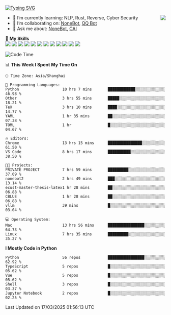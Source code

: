 [![Typing SVG](https://readme-typing-svg.herokuapp.com?size=25&duration=2500&color=8C43EA&vCenter=true&width=200&height=40&lines=Hi+there+%F0%9F%91%8B%F0%9F%8F%BB;I'm+yanyongyu)](https://git.io/typing-svg)

<a href="#">
  <img align="right" src="https://github-readme-stats.vercel.app/api?username=yanyongyu&count_private=true&show_icons=true&bg_color=15,f2f7fd,E0EAFC" />
</a>

- 🌱 I’m currently learning: NLP, Rust, Reverse, Cyber Security
- 👯 I’m collaborating on: [NoneBot](https://github.com/nonebot), [QQ Bot](https://github.com/Mrs4s/go-cqhttp)
- 💬 Ask me about: [NoneBot](https://github.com/nonebot), [CAI](https://github.com/cscs181/CAI)

🌟 **My Skills**  
![](https://img.shields.io/badge/-Python-3e74a2?style=flat-square&logo=Python&logoColor=fff)
![](https://img.shields.io/badge/-TypeScript-3178C6?style=flat-square&logo=TypeScript&logoColor=fff)
![](https://img.shields.io/badge/-Vue-4fc08d?style=flat-square&logo=Vue.js&logoColor=fff)
![](https://img.shields.io/badge/-React-2d98ce?style=flat-square&logo=React&logoColor=fff)
![](https://img.shields.io/badge/-FastAPI-009688?style=flat-square&logo=FastAPI&logoColor=fff)
![](https://img.shields.io/badge/-Linux-000000?style=flat-square&logo=Linux&logoColor=fff)
![](https://img.shields.io/badge/-Docker-2496ED?style=flat-square&logo=Docker&logoColor=fff)
![](https://img.shields.io/badge/-Kubernetes-326CE5?style=flat-square&logo=Kubernetes&logoColor=fff)
![](https://img.shields.io/badge/-GitHub%20Actions-2088FF?style=flat-square&logo=GitHubActions&logoColor=fff)
![](https://img.shields.io/badge/-PostgreSQL-4169E1?style=flat-square&logo=PostgreSQL&logoColor=fff)
![](https://img.shields.io/badge/-Redis-DC382D?style=flat-square&logo=Redis&logoColor=fff)
![](https://img.shields.io/badge/-MongoDB-47A248?style=flat-square&logo=MongoDB&logoColor=fff)

<!--START_SECTION:waka-->
![Code Time](http://img.shields.io/badge/Code%20Time-7%2C365%20hrs%2018%20mins-blue)

📊 **This Week I Spent My Time On** 

```text
🕑︎ Time Zone: Asia/Shanghai

💬 Programming Languages: 
Python                   10 hrs 7 mins       ████████████░░░░░░░░░░░░░   46.98 % 
Other                    3 hrs 55 mins       █████░░░░░░░░░░░░░░░░░░░░   18.21 % 
TeX                      3 hrs 10 mins       ████░░░░░░░░░░░░░░░░░░░░░   14.77 % 
YAML                     1 hr 35 mins        ██░░░░░░░░░░░░░░░░░░░░░░░   07.38 % 
TOML                     1 hr                █░░░░░░░░░░░░░░░░░░░░░░░░   04.67 % 

🔥 Editors: 
Chrome                   13 hrs 15 mins      ███████████████░░░░░░░░░░   61.50 % 
VS Code                  8 hrs 17 mins       ██████████░░░░░░░░░░░░░░░   38.50 % 

🐱‍💻 Projects: 
PRIVATE PROJECT          7 hrs 59 mins       █████████░░░░░░░░░░░░░░░░   37.09 % 
nonebot2                 2 hrs 49 mins       ███░░░░░░░░░░░░░░░░░░░░░░   13.14 % 
ecust-master-thesis-latex1 hr 28 mins        ██░░░░░░░░░░░░░░░░░░░░░░░   06.88 % 
CBLUE                    1 hr 28 mins        ██░░░░░░░░░░░░░░░░░░░░░░░   06.88 % 
vllm                     39 mins             █░░░░░░░░░░░░░░░░░░░░░░░░   03.04 % 

💻 Operating System: 
Mac                      13 hrs 56 mins      ████████████████░░░░░░░░░   64.73 % 
Linux                    7 hrs 35 mins       █████████░░░░░░░░░░░░░░░░   35.27 % 
```

**I Mostly Code in Python** 

```text
Python                   56 repos            ████████████████░░░░░░░░░   62.92 % 
TypeScript               5 repos             █░░░░░░░░░░░░░░░░░░░░░░░░   05.62 % 
Vue                      5 repos             █░░░░░░░░░░░░░░░░░░░░░░░░   05.62 % 
Shell                    3 repos             █░░░░░░░░░░░░░░░░░░░░░░░░   03.37 % 
Jupyter Notebook         2 repos             █░░░░░░░░░░░░░░░░░░░░░░░░   02.25 % 
```




 Last Updated on 17/03/2025 01:56:13 UTC
<!--END_SECTION:waka-->
